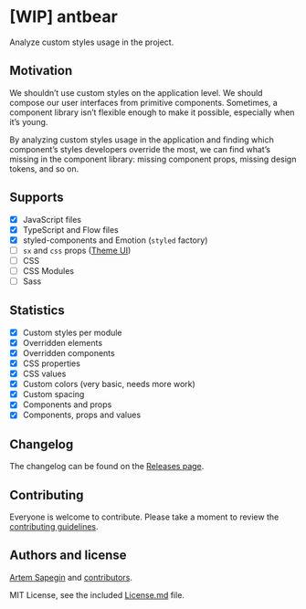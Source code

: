 # [WIP] antbear

Analyze custom styles usage in the project.

## Motivation

We shouldn’t use custom styles on the application level. We should compose our user interfaces from primitive components. Sometimes, a component library isn’t flexible enough to make it possible, especially when it’s young.

By analyzing custom styles usage in the application and finding which component’s styles developers override the most, we can find what’s missing in the component library: missing component props, missing design tokens, and so on.

## Supports

- [x] JavaScript files
- [x] TypeScript and Flow files
- [x] styled-components and Emotion (`styled` factory)
- [ ] `sx` and `css` props ([Theme UI](https://theme-ui.com/sx-prop))
- [ ] CSS
- [ ] CSS Modules
- [ ] Sass

## Statistics

- [x] Custom styles per module
- [x] Overridden elements
- [x] Overridden components
- [x] CSS properties
- [x] CSS values
- [x] Custom colors (very basic, needs more work)
- [x] Custom spacing
- [x] Components and props
- [x] Components, props and values

## Changelog

The changelog can be found on the [Releases page](https://github.com/sapegin/antbear/releases).

## Contributing

Everyone is welcome to contribute. Please take a moment to review the [contributing guidelines](Contributing.md).

## Authors and license

[Artem Sapegin](https://sapegin.me) and [contributors](https://github.com/sapegin/antbear/graphs/contributors).

MIT License, see the included [License.md](License.md) file.

